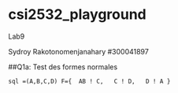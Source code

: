 # csi2532_playground
Lab9

Sydroy Rakotonomenjanahary #300041897

##Q1a: Test des formes normales

`sql
=(A,B,C,D) F={  AB ! C,   C ! D,   D ! A }
`
